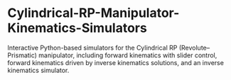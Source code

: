 # Cylindrical-RP-Manipulator-Kinematics-Simulators
Interactive Python-based simulators for the Cylindrical RP (Revolute–Prismatic) manipulator, including forward kinematics with slider control, forward kinematics driven by inverse kinematics solutions, and an inverse kinematics simulator.
